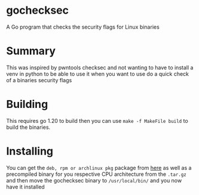 # gochecksec
A Go program that checks the security flags for Linux binaries

# Summary
This was inspired by pwntools checksec and not wanting to have to install a venv in python to be able 
to use it when you want to use do a quick check of a binaries security flags

# Building
This requires go 1.20 to build then you can use ```make -f MakeFile build``` to build the binaries.

# Installing
You can get the ```deb, rpm or archlinux pkg``` package from [here](https://github.com/L1ghtn1ng/gochecksec/releases/latest) as well as a precompiled binary for you respective CPU architecture from the ```.tar.gz``` and then move the gochecksec binary to ```/usr/local/bin/``` and you now have it installed
